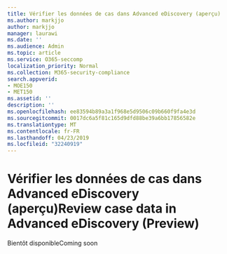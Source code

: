 ```yaml
---
title: Vérifier les données de cas dans Advanced eDiscovery (aperçu)
ms.author: markjjo
author: markjjo
manager: laurawi
ms.date: ''
ms.audience: Admin
ms.topic: article
ms.service: O365-seccomp
localization_priority: Normal
ms.collection: M365-security-compliance
search.appverid:
- MOE150
- MET150
ms.assetid: ''
description: ''
ms.openlocfilehash: ee83594b89a3a1f968e5d9506c09b660f9fa4e3d
ms.sourcegitcommit: 0017dc6a5f81c165d9dfd88be39a6bb17856582e
ms.translationtype: MT
ms.contentlocale: fr-FR
ms.lasthandoff: 04/23/2019
ms.locfileid: "32240919"
---
```

# <a name="review-case-data-in-advanced-ediscovery-preview"></a><span data-ttu-id="1b349-102">Vérifier les données de cas dans Advanced eDiscovery (aperçu)</span><span class="sxs-lookup"><span data-stu-id="1b349-102">Review case data in Advanced eDiscovery (Preview)</span></span>


<span data-ttu-id="1b349-103">Bientôt disponible</span><span class="sxs-lookup"><span data-stu-id="1b349-103">Coming soon</span></span>